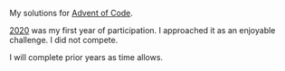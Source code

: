 My solutions for [Advent of Code](https://adventofcode.com).

[2020](2020/) was my first year of participation. I approached it as an enjoyable challenge. I did not compete.

I will complete prior years as time allows.
